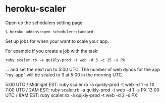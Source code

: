 heroku-scaler
=============

Open up the schedulers setting page:

    $ heroku addons:open scheduler:standard

Set up jobs for when your want to scale your app.

For example if you create a job with the task:

    ruby scaler.rb -a quikly-prod -t web -d 3 -c 15 -s PX

... and set the next run to 5:00 UTC. The number of web dynos for the app "my-app" will be scaled to 3 at 5:00 in the morning UTC.


5:00 UTC / Midnight EST: ruby scaler.rb -a quikly-prod -t web -d 1 -s 1X
7:00 UTC / 2AM EST:      ruby scaler.rb -a quikly-prod -t web -d 1 -s PX
13:00 UTC / 8AM EST:     ruby scaler.rb -a quikly-prod -t web -d 2 -s PX



